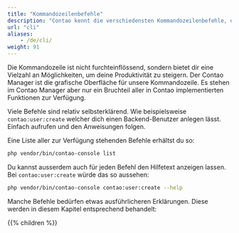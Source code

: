 ```yaml
---
title: "Kommandozeilenbefehle"
description: "Contao kennt die verschiedensten Kommandozeilenbefehle, die du für deine Anwendung nutzen kannst"
url: "cli"
aliases:
    - /de/cli/
weight: 91
---
```


Die Kommandozeile ist nicht furchteinflössend, sondern bietet dir eine Vielzahl an Möglichkeiten, um deine Produktivität
zu steigern. Der Contao Manager ist die grafische Oberfläche für unsere Kommandozeile. Es stehen im Contao Manager
aber nur ein Bruchteil aller in Contao implementierten Funktionen zur Verfügung.

Viele Befehle sind relativ selbsterklärend. Wie beispielsweise `contao:user:create` welcher dich einen Backend-Benutzer
anlegen lässt. Einfach aufrufen und den Anweisungen folgen.

Eine Liste aller zur Verfügung stehenden Befehle erhältst du so:

```bash
php vendor/bin/contao-console list
```

Du kannst ausserdem auch für jeden Befehl den Hilfetext anzeigen lassen. Bei `contao:user:create` würde das so aussehen:

```bash
php vendor/bin/contao-console contao:user:create --help
```


Manche Befehle bedürfen etwas ausführlicheren Erklärungen. Diese werden in diesem Kapitel entsprechend behandelt:

{{% children %}}
